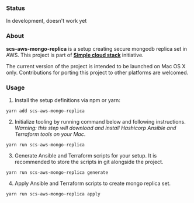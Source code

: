 ### Status

In development, doesn't work yet


### About

**scs-aws-mongo-replica** is a setup creating secure mongodb replica set in AWS. This project is part of **[Simple cloud stack](https://github.com/eluck/simple-cloud-stack)** initiative.

The current version of the project is intended to be launched on Mac OS X only. Contributions for porting this project to other platforms are welcomed.

### Usage

1. Install the setup definitions via npm or yarn:

```yarn add scs-aws-mongo-replica```


2. Initialize tooling by running command below and following instructions. *Warning: this step will download and install Hashicorp Ansible and Terraform tools on your Mac*.

```yarn run scs-aws-mongo-replica```


3. Generate Ansible and Terraform scripts for your setup. It is recommended to store the scripts in git alongside the project.

```yarn run scs-aws-mongo-replica generate```


4. Apply Ansible and Terraform scripts to create mongo replica set.

```yarn run scs-aws-mongo-replica apply```
